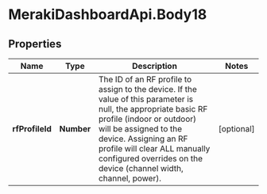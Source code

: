 # MerakiDashboardApi.Body18

## Properties
Name | Type | Description | Notes
------------ | ------------- | ------------- | -------------
**rfProfileId** | **Number** |     The ID of an RF profile to assign to the device. If the value of this parameter is null, the appropriate basic RF profile     (indoor or outdoor) will be assigned to the device. Assigning an RF profile will clear ALL manually configured overrides     on the device (channel width, channel, power).  | [optional] 
